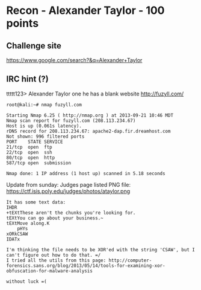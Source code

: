 # Recon - Alexander Taylor - 100 points  

## Challenge site  

https://www.google.com/search?&q=Alexander+Taylor  

## IRC hint (?)  

ttttt123> Alexander  Taylor one he has a blank website http://fuzyll.com/  


    root@kali:~# nmap fuzyll.com
    
    Starting Nmap 6.25 ( http://nmap.org ) at 2013-09-21 10:46 MDT
    Nmap scan report for fuzyll.com (208.113.234.67)
    Host is up (0.061s latency).
    rDNS record for 208.113.234.67: apache2-dap.fir.dreamhost.com
    Not shown: 996 filtered ports
    PORT    STATE SERVICE
    21/tcp  open  ftp
    22/tcp  open  ssh
    80/tcp  open  http
    587/tcp open  submission
    
    Nmap done: 1 IP address (1 host up) scanned in 5.18 seconds

Update from sunday:
    Judges page listed PNG file: https://ctf.isis.poly.edu/judges/photos/ataylor.png
    
    It has some text data:
    IHDR
    +tEXtThese aren't the chunks you're looking for.
    tEXtYou can go about your business.~
    tEXtMove along.K
    	pHYs
    xORkCSAW
    IDATx
    
    I'm thinking the file needs to be XOR'ed with the string 'CSAW', but I can't figure out how to do that. =/
    I tried all the utils from this page: http://computer-forensics.sans.org/blog/2013/05/14/tools-for-examining-xor-obfuscation-for-malware-analysis
    
    without luck =(
